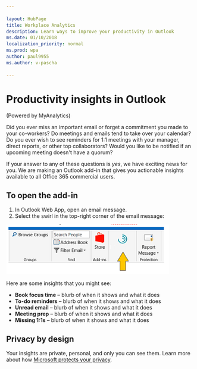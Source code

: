 ```yaml
---

layout: HubPage
title: Workplace Analytics
description: Learn ways to improve your productivity in Outlook
ms.date: 01/10/2018
localization_priority: normal 
ms.prod: wpa
author: paul9955
ms.author: v-pascha

---
```


<p>
<!-- 
1) Leave these paragraph tags intact. The H1 heading won't work without them. 
2) Note: We need to keep "layout: HubPage" in the metadata or else we get the TOC in the left pane.
3) Working on how to remove the breadcrumbs pane
 -->
</p>

# Productivity insights in Outlook

(Powered by MyAnalytics)

Did you ever miss an important email or forget a commitment you made to your co-workers? Do meetings and emails tend to take over your calendar? Do you ever wish to see reminders for 1:1 meetings with your manager, direct reports, or other top collaborators? Would you like to be notified if an upcoming meeting doesn't have a quorum? 

If your answer to any of these questions is _yes_, we have exciting news for you. We are making an Outlook add-in that gives you actionable insights available to all Office 365 commercial users. 

## To open the add-in 

1. In Outlook Web App, open an email message.
2. Select the swirl in the top-right corner of the email message: 

![Productivity insights](images/mya/overview/productivity-insights.png)

Here are some insights that you might see:  

 * **Book focus time** – blurb of when it shows and what it does 
 * **To-do reminders** – blurb of when it shows and what it does 
 * **Unread email** – blurb of when it shows and what it does 
 * **Meeting prep** – blurb of when it shows and what it does 
 * **Missing 1:1s** – blurb of when it shows and what it does 

## Privacy by design 

Your insights are private, personal, and only you can see them. Learn more about how [Microsoft protects your privacy](https://docs.microsoft.com/en-us/workplace-analytics/myanalytics/overview/privacy-guide). 